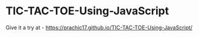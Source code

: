 # TIC-TAC-TOE-Using-JavaScript

Give it a try at - https://prachic17.github.io/TIC-TAC-TOE-Using-JavaScript/

